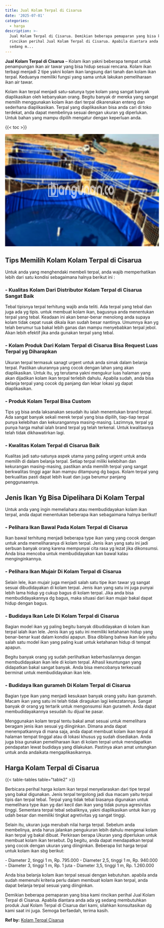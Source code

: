```yaml
---
title: Jual Kolam Terpal di Cisarua
date: '2025-07-01'
categories:
  - harga
description: >-
  Jual Kolam Terpal di Cisarua. Demikian beberapa pemaparan yang bisa kami
  rincikan perihal Jual Kolam Terpal di Cisarua. Apabila diantara anda ada yg
  sedang m...
---
```


**Jual Kolam Terpal di Cisarua** – Kolam ikan yakni beberapa tempat untuk penampungan ikan air tawar yang bisa hidup sesuai rencana. Kolam ikan terbagi menjadi 2 tipe yakni kolam ikan langsung dari tanah dan kolam ikan terpal. Keduanya memiliki fungsi yang sama untuk lakukan pemeliharaan ikan air tawar.

Kolam ikan terpal menjadi satu-satunya type kolam yang sangat banyak diaplikasikan oleh kebanyakan orang. Begitu banyak dr mereka yang sangat memilih menggunakan kolam ikan dari terpal dikarenakan enteng dan sederhana diaplikasikan. Terpal yang diaplikasikan bisa anda cari di toko terdekat, anda dapat membelinya sesuai dengan ukuran yg diperlukan. Untuk bahan yang mampu dipilih mengatur dengan keperluan anda.

{{< toc >}}

![Jual Kolam Terpal di Cisarua](/images/jual-kolam-terpal-02.png)

## Tips Memilih Kolam Kolam Terpal di Cisarua

Untuk anda yang menghendaki membeli terpal, anda wajib memperhatikan lebih dari satu kondisi sebagaimana halnya berikut ini :

### \- Kualitas Kolam Dari Distributor Kolam Terpal di Cisarua Sangat Baik

Tebal tipisnya terpal terhitung wajib anda teliti. Ada terpal yang tebal dan juga ada yg tipis. untuk membuat kolam ikan, bagusnya anda menentukan terpal yang tebal. Keadaan ini akan benar-benar menolong anda supaya kolam tidak cepat rusak dikala ikan sudah besar nantinya. Umumnya ikan yg telah berumur tua bakal lebih ganas dan mampu menyebabkan terpal jebol. Akan lebih efektif jika anda gunakan terpal yang tebal.

### \- Kolam Produk Dari Kolam Terpal di Cisarua Bisa Request Luas Terpal yg Diharapkan

Ukuran terpal termasuk sanagt urgent untuk anda simak dalam belanja terpal. Pastikan ukurannya yang cocok dengan lahan yang akan diaplikasikan. Untuk itu, yg terutama yakni mengukur luas halaman yang akan dijadikan kolam ikan terpal terlebih dahulu. Apabila sudah, anda bisa belanja terpal yang cocok dg panjang dan lebar lokasi yg dapat diaplikasikan.

### \- Produk Kolam Terpal Bisa Custom

Tips yg bisa anda laksanakan sesudah itu ialah menentukan brand terpal. Ada sangat banyak sekali merek terpal yang bisa dipilih, tiap-tiap terpal punya kelebihan dan kekurangannya masing-masing. Lazimnya, terpal yg punya harga mahal ialah brand terpal yg telah terkenal. Untuk kwalitasnya telah tidak dikhawatirkan lagi.

### \- Kwalitas Kolam Terpal di Cisarua Baik

Kualitas jadi satu-satunya aspek utama yang paling urgent untuk anda memilih di dalam belanja terpal. Setiap terpal miliki kelebihan dan kekurangan masing-masing, pastikan anda memilih terpal yang sangat berkwalitas tinggi agar ikan mampu ditampung dg bagus. Kolam terpal yang berkualitas pasti dapat lebih kuat dan juga berumur panjang penggunaannya.

## Jenis Ikan Yg Bisa Dipelihara Di Kolam Terpal

Untuk anda yang ingin memeliahara atau membudidayakan kolam ikan terpal, anda dapat menentukan beberapa ikan sebagaimana halnya berikut!

### \- Pelihara Ikan Bawal Pada Kolam Terpal di Cisarua

Ikan bawal terhitung menjadi beberapa type ikan yang yang cocok dengan untuk anda memeliharanya di kolam terpal. Jenis ikan yang satu ini jadi serbuan banyak orang karena mempunyai cita rasa yg lezat jika dikonsumsi. Anda bisa mencoba untuk membudidayakan kan bawal kalau menginginkannya.

### \- Pelihara Ikan Mujair Di Kolam Terpal di Cisarua

Selain lele, ikan mujair juga menjadi salah satu tipe ikan tawar yg sangat sesuai dibudidayakan di kolam terpal. Jenis ikan yang satu ini juga punyai lebih lama hidup yg cukup bagus di kolam terpal. Jika anda bisa membudidayakannya dg bagus, maka situasi dari ikan mujair bakal dapat hidup dengan bagus.

### \- Budidaya Ikan Lele Di Kolam Terpal di Cisarua

Bagian model ikan yg paling begitu banyak dibudidayakan di kolam ikan terpal ialah ikan lele. Jenis ikan yg satu ini memiliki ketahanan hidup yang benar-benar kuat dalam kondisi apapun. Bisa dibilang bahwa ikan lele yaitu salah satu model ikan yang paling kuat untuk ketahanan hidup di tempat apapun.

Begitu banyak orang yg sudah perlihatkan keberhasilannya dengan membudidayakan ikan lele di kolam terpal. Alhasil keuntungan yang didapatkan bakal sangat banyak. Anda bisa mencobanya terkecuali berminat untuk membudidayakan ikan lele.

### \- Budidaya Ikan gurameh Di Kolam Terpal di Cisarua

Bagian type ikan yang menjadi kesukaan banyak orang yaitu ikan gurameh. Macam ikan yang satu ini telah tidak diragukan lagi kelezatannya. Sangat banyak dr orang yg tertarik untuk mengonsumsi ikan gurameh. Anda dapat membudidayakannya sesudah itu dijual ke pasar.

Menggunakan kolam terpal tentu bakal amat sesuai untuk memelihara beragam jenis ikan sesuai yg diinginkan. Dimana anda dapat menempatkannya di mana saja, anda dapat membuat kolam ikan terpal di halaman tempat tinggal atau di lokasi khusus yg sudah disediakan. Anda juga bisa gunakan pemeliharaan ikan di kolam terpal untuk mendapatkan pendapatan lewat budidaya yang dilakukan. Pastinya akan amat untungkan untuk anda andaikata mengaplikasikannya.

## Harga Kolam Terpal di Cisarua

{{< table-tables table="table2" >}}

Berbicara perihal harga kolam ikan terpal menyelaraskan dari tipe terpal yang bakal digunakan. Jenis terpal tergolong jadi dua macam yaitu terpal tipis dan terpal tebal. Terpal yang tidak tebal biasanya digunakan untuk memelihara type ikan yg dari kecil dan ikan yang tidak punya agresivitas tinggi. Sementara terpal tebal sebaliknya, yakni diaplikasikan untuk ikan yg udah besar dan memiliki tingkat agretivitas yg sangat tinggi.

Selain itu, ukuran juga merubah nilai harga terpal. Sebelum anda membelinya, anda harus jalankan pengukuran lebih dahulu mengenai kolam ikan terpal yg bakal dibuat. Perkiraan berapa Ukuran yang diperlukan untuk membuat kolam ikan tersebut. Dg begitu, anda dapat mendapatkan terpal yang cocok dengan ukuran yang diinginkan. Beberapa list harga terpal untuk kolam ikan sbg berikut:

\- Diameter 2, tinggi 1 m, Rp. 795.000 - Diameter 2,5, tinggi 1 m, Rp. 940.000 - Diameter 3, tinggi 1 m, Rp. 1 juta - Diameter 3,5, tinggi 1 m, Rp. 1.260.000

Anda bisa belanja kolam ikan terpal sesuai dengan kebutuhan. apabila anda sudah memenuhi kriteria perlu dalam membuat kolam ikan terpal, anda dapat belanja terpal sesuai yang diinginkan.

Demikian beberapa pemaparan yang bisa kami rincikan perihal Jual Kolam Terpal di Cisarua. Apabila diantara anda ada yg sedang membutuhkan produk Jual Kolam Terpal di Cisarua dari kami, silahkan konsultasikan dg kami saat ini juga. Semoga berfaedah, terima kasih.

**Ref by:** [Kolam Terpal Cisarua](https://id.wikipedia.org/wiki/Kolam)
